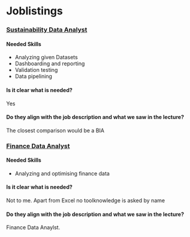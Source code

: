 # Joblistings

### [Sustainability Data Analyst](https://www.stepstone.de/stellenangebote--Data-Analyst-Sustainability-f-m-d-Hamburg-Neumann-Kaffee-Gruppe--11012748-inline.html)
#### Needed Skills
- Analyzing given Datasets
- Dashboarding and reporting
- Validation testing
- Data pipelining
#### Is it clear what is needed?
Yes
#### Do they align with the job description and what we saw in the lecture?
The closest comparison would be a BIA

### [Finance Data Analyst](https://www.stepstone.de/stellenangebote--Finance-Data-Analyst-m-w-d-Hamburg-VARO-Energy-Germany-GmbH--10954437-inline.html)
#### Needed Skills
- Analyzing and optimising finance data
#### Is it clear what is needed?
Not to me. Apart from Excel no toolknowledge is asked by name
#### Do they align with the job description and what we saw in the lecture?
Finance Data Anaylst.

### 
